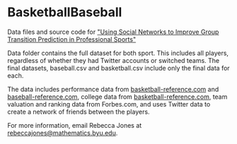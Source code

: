 # BasketballBaseball

Data files and source code for <a href="https://arxiv.org/abs/2009.00550">"Using Social Networks to Improve Group Transition Prediction in Professional Sports"</a>


Data folder contains the full dataset for both sport. This includes all players, regardless of whether they had Twitter accounts 
or switched teams.
The final datasets, baseball.csv and basketball.csv include only the final data for each.


The data includes performance data from <a href="https://www.basketball-reference.com/">basketball-reference.com</a> and <a href="https://www.baseball-reference.com/">baseball-reference.com</a>, college data from 
<a href="https://www.baseball-reference.com/">basketball-reference.com</a>, team valuation and ranking data from Forbes.com, and uses Twitter data to create a network of friends between the players.


For more information, email Rebecca Jones at rebeccajones@mathematics.byu.edu.
